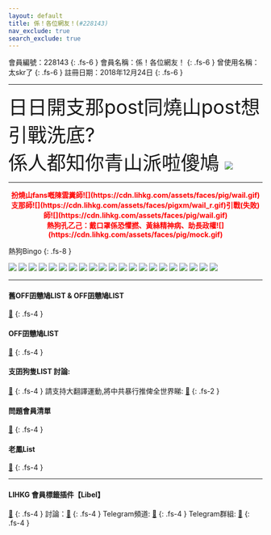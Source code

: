 ```yaml
---
layout: default
title: 係！各位網友！(#228143)
nav_exclude: true
search_exclude: true
---
```


會員編號：228143
{: .fs-6 }
會員名稱：係！各位網友！
{: .fs-6 }
曾使用名稱：太skr了
{: .fs-6 }
註冊日期：2018年12月24日
{: .fs-6 }

---

<div class="code-example" markdown="1">

<p align="center">

<a style="font-size:38px">日日開支那post同燒山post想引戰洗底?<br>係人都知你青山派啦傻鳩 <img src="https://cdn.lihkg.com/assets/faces/normal/sosad.gif" /></a>

<hr />

<p style="color:red" align="center"><b>扮燒山fans嘅陳雲糞師![](https://cdn.lihkg.com/assets/faces/pig/wail.gif)支那師![](https://cdn.lihkg.com/assets/faces/pigxm/wail_r.gif)引戰(失敗)師![](https://cdn.lihkg.com/assets/faces/pig/wail.gif)<br>熱狗孔乙己：戴口罩係恐懼撚、黃絲精神病、助長政權![](https://cdn.lihkg.com/assets/faces/pig/mock.gif)</b></p>

熱狗Bingo
{: .fs-8 }

</p>

![](https://na.cx/i/hUUAsge.jpg)
![](https://na.cx/i/E0f0ybF.png)
![](https://na.cx/i/jZwfm41.png)
![](https://na.cx/i/zCJ9rwH.png)
![](https://na.cx/i/SZcbN6U.png)
![](https://na.cx/i/O0vOfJ0.jpg)
![](https://na.cx/i/PGVnkaG.jpg)
![](https://na.cx/i/8K3j6QH.jpg)
![](https://na.cx/i/bsF24Co.jpg)
![](https://na.cx/i/bumBxw9.png)
![](https://na.cx/i/Gbfbmqv.png)
![](https://na.cx/i/Ec3Rf7Z.jpg)
![](https://na.cx/i/PjOawGh.jpg)
![](https://na.cx/i/nBxbf7X.jpg)
![](https://na.cx/i/MciawGi.jpg)
![](https://na.cx/i/jRFcK1j.jpg)
![](https://na.cx/i/H2usLUF.jpg)
![](https://na.cx/i/6DoqPKE.jpg)
![](https://na.cx/i/hVWcuKE.png)
![](https://na.cx/i/VnJiqhZ.png)
![](https://na.cx/i/T3nvgpE.jpg)

</div>

---

#### 舊OFF囝戇鳩LIST & OFF囝戇鳩LIST 
[🔗](https://bit.ly/lihkg_on9_list)
{: .fs-4 }
#### OFF囝戇鳩LIST
[🔗](https://bit.ly/lihkg_on9_list)
{: .fs-4 }
#### 支囝狗隻LIST 討論: 
[🔗](https://lih.kg/2908480)
{: .fs-4 }
請支持大翻譯運動,將中共暴行推俾全世界睇: [🔗](https://twitter.com/tgtm_official)
{: .fs-2 }
#### 問題會員清單
[🔗](https://github.com/V4KFDgEw8T/rccnmlhnzv)
{: .fs-4 }
#### 老鳳List
[🔗](https://lihkg.com/thread/2808424)
{: .fs-4 }

---

#### LIHKG 會員標籤插件【Libel】
[🔗](https://kitce.github.io/libel)
{: .fs-4 }
討論：[🔗](https://lih.kg/2841778)
{: .fs-4 }
Telegram頻道: [🔗](https://t.me/LibelOfficialChannel)
{: .fs-4 }
Telegram群組: [🔗](https://t.me/LibelOfficialGroup)
{: .fs-4 }
